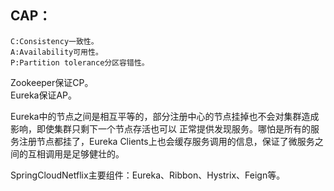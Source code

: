 ## CAP：  
    C:Consistency一致性。  
    A:Availability可用性。  
    P:Partition tolerance分区容错性。  
    
Zookeeper保证CP。  
Eureka保证AP。  

Eureka中的节点之间是相互平等的，部分注册中心的节点挂掉也不会对集群造成影响，即使集群只剩下一个节点存活也可以
正常提供发现服务。哪怕是所有的服务注册节点都挂了，Eureka Clients上也会缓存服务调用的信息，保证了微服务之间的互相调用是足够健壮的。

SpringCloudNetflix主要组件：Eureka、Ribbon、Hystrix、Feign等。


    